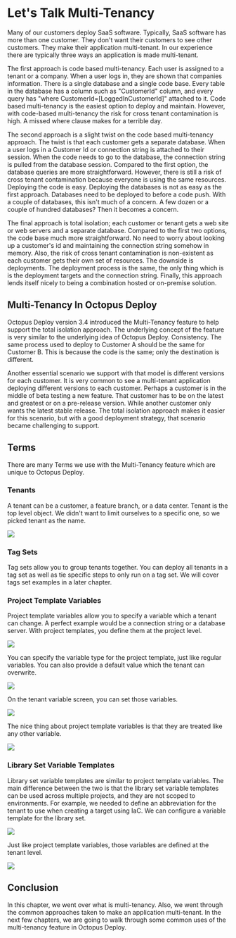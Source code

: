 # Let's Talk Multi-Tenancy

Many of our customers deploy SaaS software.  Typically, SaaS software has more than one customer.  They don't want their customers to see other customers.  They make their application multi-tenant.  In our experience there are typically three ways an application is made multi-tenant.  

The first approach is code based multi-tenancy.  Each user is assigned to a tenant or a company.  When a user logs in, they are shown that companies information.  There is a single database and a single code base.  Every table in the database has a column such as "CustomerId" column, and every query has "where CustomerId=[LoggedInCustomerId]" attached to it.  Code based multi-tenancy is the easiest option to deploy and maintain.  However, with code-based multi-tenancy the risk for cross tenant contamination is high.   A missed where clause makes for a terrible day.

The second approach is a slight twist on the code based multi-tenancy approach.  The twist is that each customer gets a separate database.  When a user logs in a Customer Id or connection string is attached to their session.  When the code needs to go to the database, the connection string is pulled from the database session.  Compared to the first option, the database queries are more straightforward.  However, there is still a risk of cross tenant contamination because everyone is using the same resources.  Deploying the code is easy.  Deploying the databases is not as easy as the first approach.  Databases need to be deployed to before a code push.  With a couple of databases, this isn't much of a concern.  A few dozen or a couple of hundred databases?  Then it becomes a concern.

The final approach is total isolation; each customer or tenant gets a web site or web servers and a separate database.  Compared to the first two options, the code base much more straightforward.  No need to worry about looking up a customer's id and maintaining the connection string somehow in memory.  Also, the risk of cross tenant contamination is non-existent as each customer gets their own set of resources.  The downside is deployments.  The deployment process is the same, the only thing which is is the deployment targets and the connection string.  Finally, this approach lends itself nicely to being a combination hosted or on-premise solution.

## Multi-Tenancy In Octopus Deploy

Octopus Deploy version 3.4 introduced the Multi-Tenancy feature to help support the total isolation approach.  The underlying concept of the feature is very similar to the underlying idea of Octopus Deploy.  Consistency.  The same process used to deploy to Customer A should be the same for Customer B.  This is because the code is the same; only the destination is different.  

Another essential scenario we support with that model is different versions for each customer.  It is very common to see a multi-tenant application deploying different versions to each customer.  Perhaps a customer is in the middle of beta testing a new feature.  That customer has to be on the latest and greatest or on a pre-release version.  While another customer only wants the latest stable release.  The total isolation approach makes it easier for this scenario, but with a good deployment strategy, that scenario became challenging to support.  

## Terms

There are many Terms we use with the Multi-Tenancy feature which are unique to Octopus Deploy.  

### Tenants

A tenant can be a customer, a feature branch, or a data center.  Tenant is the top level object.  We didn't want to limit ourselves to a specific one, so we picked tenant as the name.  

![](images/tenantintro-tenantoverview.png)

### Tag Sets

Tag sets allow you to group tenants together.  You can deploy all tenants in a tag set as well as tie specific steps to only run on a tag set.  We will cover tags set examples in a later chapter.

### Project Template Variables

Project template variables allow you to specify a variable which a tenant can change.  A perfect example would be a connection string or a database server.  With project templates, you define them at the project level.

![](images/multitenant-projectemplateoverview.png)

You can specify the variable type for the project template, just like regular variables.  You can also provide a default value which the tenant can overwrite.  

![](images/multitenancy-projectvariabledetails.png)

On the tenant variable screen, you can set those variables.

![](images/multitenancy-settingprojecttemplates.png)

The nice thing about project template variables is that they are treated like any other variable.  

![](images/multitenancy-projectvariablesusage.png)

### Library Set Variable Templates

Library set variable templates are similar to project template variables.  The main difference between the two is that the library set variable templates can be used across multiple projects, and they are not scoped to environments.  For example, we needed to define an abbreviation for the tenant to use when creating a target using IaC.  We can configure a variable template for the library set.

![](images/multitenancy-librarysettemplates.png)

Just like project template variables, those variables are defined at the tenant level.

![](images/multitenancy-variablesettemplateused.png)

## Conclusion

In this chapter, we went over what is multi-tenancy.  Also, we went through the common approaches taken to make an application multi-tenant.  In the next few chapters, we are going to walk through some common uses of the multi-tenancy feature in Octopus Deploy.
